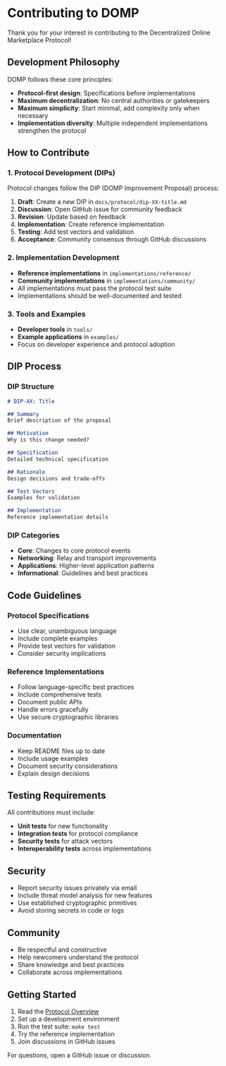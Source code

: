 # Contributing to DOMP

Thank you for your interest in contributing to the Decentralized Online Marketplace Protocol!

## Development Philosophy

DOMP follows these core principles:
- **Protocol-first design**: Specifications before implementations
- **Maximum decentralization**: No central authorities or gatekeepers
- **Maximum simplicity**: Start minimal, add complexity only when necessary
- **Implementation diversity**: Multiple independent implementations strengthen the protocol

## How to Contribute

### 1. Protocol Development (DIPs)

Protocol changes follow the DIP (DOMP Improvement Proposal) process:

1. **Draft**: Create a new DIP in `docs/protocol/dip-XX-title.md`
2. **Discussion**: Open GitHub issue for community feedback
3. **Revision**: Update based on feedback
4. **Implementation**: Create reference implementation
5. **Testing**: Add test vectors and validation
6. **Acceptance**: Community consensus through GitHub discussions

### 2. Implementation Development

- **Reference implementations** in `implementations/reference/`
- **Community implementations** in `implementations/community/`
- All implementations must pass the protocol test suite
- Implementations should be well-documented and tested

### 3. Tools and Examples

- **Developer tools** in `tools/`
- **Example applications** in `examples/`
- Focus on developer experience and protocol adoption

## DIP Process

### DIP Structure
```markdown
# DIP-XX: Title

## Summary
Brief description of the proposal

## Motivation
Why is this change needed?

## Specification
Detailed technical specification

## Rationale
Design decisions and trade-offs

## Test Vectors
Examples for validation

## Implementation
Reference implementation details
```

### DIP Categories
- **Core**: Changes to core protocol events
- **Networking**: Relay and transport improvements  
- **Applications**: Higher-level application patterns
- **Informational**: Guidelines and best practices

## Code Guidelines

### Protocol Specifications
- Use clear, unambiguous language
- Include complete examples
- Provide test vectors for validation
- Consider security implications

### Reference Implementations
- Follow language-specific best practices
- Include comprehensive tests
- Document public APIs
- Handle errors gracefully
- Use secure cryptographic libraries

### Documentation
- Keep README files up to date
- Include usage examples
- Document security considerations
- Explain design decisions

## Testing Requirements

All contributions must include:
- **Unit tests** for new functionality
- **Integration tests** for protocol compliance
- **Security tests** for attack vectors
- **Interoperability tests** across implementations

## Security

- Report security issues privately via email
- Include threat model analysis for new features
- Use established cryptographic primitives
- Avoid storing secrets in code or logs

## Community

- Be respectful and constructive
- Help newcomers understand the protocol
- Share knowledge and best practices
- Collaborate across implementations

## Getting Started

1. Read the [Protocol Overview](docs/protocol/dip-01-core-events.md)
2. Set up a development environment
3. Run the test suite: `make test`
4. Try the reference implementation
5. Join discussions in GitHub issues

For questions, open a GitHub issue or discussion.